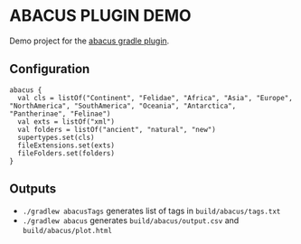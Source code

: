 # ABACUS PLUGIN DEMO

Demo project for the [abacus gradle plugin](https://github.com/alecarnevale/abacus-plugin).

## Configuration
```
abacus {
  val cls = listOf("Continent", "Felidae", "Africa", "Asia", "Europe", "NorthAmerica", "SouthAmerica", "Oceania", "Antarctica", "Pantherinae", "Felinae")
  val exts = listOf("xml")
  val folders = listOf("ancient", "natural", "new")
  supertypes.set(cls)
  fileExtensions.set(exts)
  fileFolders.set(folders)
}
```

## Outputs
- `./gradlew abacusTags` generates list of tags in `build/abacus/tags.txt`
- `./gradlew abacus` generates `build/abacus/output.csv` and `build/abacus/plot.html`
